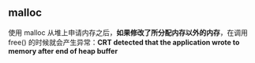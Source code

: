 ## malloc

使用 malloc 从堆上申请内存之后，**如果修改了所分配内存以外的内存**，在调用 free() 的时候就会产生异常：**CRT detected that the application wrote to memory after end of heap buffer**
